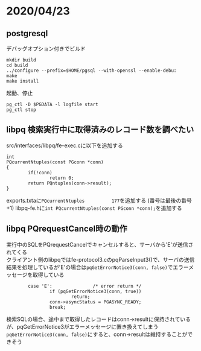 
# 2020/04/23

## postgresql

デバッグオプション付きでビルド
```
mkdir build
cd build
../configure --prefix=$HOME/pgsql --with-openssl --enable-debu:
make
make install
```

起動、停止
```
pg_ctl -D $PGDATA -l logfile start
pg_ctl stop
```

## libpq 検索実行中に取得済みのレコード数を調べたい
src/interfaces/libpq/fe-exec.cに以下を追加する
```
int
PQcurrentNtuples(const PGconn *conn)
{
        if(!conn)
                return 0;
        return PQntuples(conn->result);
}
```
exports.txtaに`PQcurrentNtuples          177`を追加する (番号は最後の番号+1)
libpq-fe.hに`int PQcurrentNtuples(const PGconn *conn);`を追加する


## libpq PQrequestCancel時の動作
実行中のSQLをPQrequestCancelでキャンセルすると、サーバから'E'が送信されてくる  
クライアント側のlibpqではfe-protocol3.cのpqParseInput3()で、サーバの送信結果を処理しているが'E'の場合は`pqGetErrorNotice3(conn, false)`でエラーメッセージを取得している  
```
        case 'E':               /* error return */
                if (pqGetErrorNotice3(conn, true))
                        return;
                conn->asyncStatus = PGASYNC_READY;
                break;
```
検索SQLの場合、途中まで取得したレコードはconn->resultに保持されているが、pqGetErrorNotice3がエラーメッセージに置き換えてしまう  
`pqGetErrorNotice3(conn, false)`にすると、conn->resultは維持することができそう  




